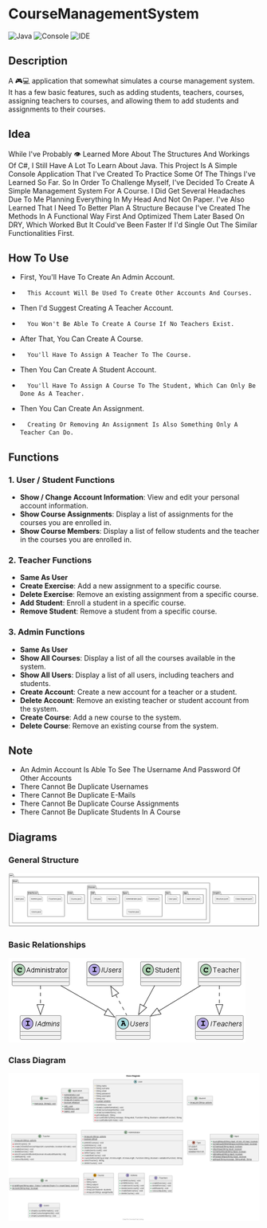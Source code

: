 # CourseManagementSystem

![Java](https://img.shields.io/badge/termium%2017-black?style=for-the-badge&logo=openjdk)
![Console](https://img.shields.io/badge/console-black?style=for-the-badge&logo=windowsterminal)
![IDE](https://img.shields.io/badge/intellij%20Idea-black?style=for-the-badge&logo=intellijidea)

## Description
A 🎮💻 application that somewhat simulates a course management system. It has a few basic features, such as adding students, teachers, courses, assigning teachers to courses, and allowing them to add students and assignments to their courses.


## Idea
While I've Probably 👁️ Learned More About The Structures And Workings Of C#, I Still Have A Lot To Learn About Java. This Project Is A Simple Console Application That I've Created To Practice Some Of The Things I've Learned So Far. So In Order To Challenge Myself, I've Decided To Create A Simple Management System For A Course. I Did Get Several Headaches Due To Me Planning Everything In My Head And Not On Paper. I've Also Learned That I Need To Better Plan A Structure Because I've Created The Methods In A Functional Way First And Optimized Them Later Based On DRY, Which Worked But It Could've Been Faster If I'd Single Out The Similar Functionalities First.

## How To Use

- First, You'll Have To Create An Admin Account.
-       This Account Will Be Used To Create Other Accounts And Courses.

- Then I'd Suggest Creating A Teacher Account.
-       You Won't Be Able To Create A Course If No Teachers Exist.

- After That, You Can Create A Course.
-       You'll Have To Assign A Teacher To The Course.

- Then You Can Create A Student Account.
-       You'll Have To Assign A Course To The Student, Which Can Only Be Done As A Teacher.

- Then You Can Create An Assignment.
-       Creating Or Removing An Assignment Is Also Something Only A Teacher Can Do.

## Functions

### 1. User / Student Functions

- **Show / Change Account Information**: View and edit your personal account information.
- **Show Course Assignments**: Display a list of assignments for the courses you are enrolled in.
- **Show Course Members**: Display a list of fellow students and the teacher in the courses you are enrolled in.

### 2. Teacher Functions

- **Same As User**
- **Create Exercise**: Add a new assignment to a specific course.
- **Delete Exercise**: Remove an existing assignment from a specific course.
- **Add Student**: Enroll a student in a specific course.
- **Remove Student**: Remove a student from a specific course.

### 3. Admin Functions

- **Same As User**
- **Show All Courses**: Display a list of all the courses available in the system.
- **Show All Users**: Display a list of all users, including teachers and students.
- **Create Account**: Create a new account for a teacher or a student.
- **Delete Account**: Remove an existing teacher or student account from the system.
- **Create Course**: Add a new course to the system.
- **Delete Course**: Remove an existing course from the system.

## Note

- An Admin Account Is Able To See The Username And Password Of Other Accounts
- There Cannot Be Duplicate Usernames
- There Cannot Be Duplicate E-Mails
- There Cannot Be Duplicate Course Assignments
- There Cannot Be Duplicate Students In A Course

## Diagrams
### General Structure

![General Structure](src/Graphs/Images/Structure.png)

### Basic Relationships

![Basic Relationships](src/Graphs/Images/Relationships.png)

### Class Diagram

![Class Diagram](src/Graphs/Images/Class%20Diagram.png)

